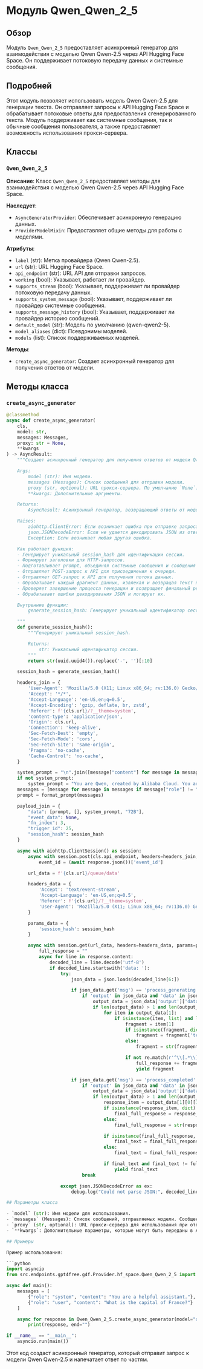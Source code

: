 # Модуль Qwen_Qwen_2_5

## Обзор

Модуль `Qwen_Qwen_2_5` предоставляет асинхронный генератор для взаимодействия с моделью Qwen Qwen-2.5 через API Hugging Face Space. Он поддерживает потоковую передачу данных и системные сообщения.

## Подробней

Этот модуль позволяет использовать модель Qwen Qwen-2.5 для генерации текста. Он отправляет запросы к API Hugging Face Space и обрабатывает потоковые ответы для предоставления сгенерированного текста. Модуль поддерживает как системные сообщения, так и обычные сообщения пользователя, а также предоставляет возможность использования прокси-сервера.

## Классы

### `Qwen_Qwen_2_5`

**Описание**: Класс `Qwen_Qwen_2_5` предоставляет методы для взаимодействия с моделью Qwen Qwen-2.5 через API Hugging Face Space.

**Наследует**:
- `AsyncGeneratorProvider`: Обеспечивает асинхронную генерацию данных.
- `ProviderModelMixin`: Предоставляет общие методы для работы с моделями.

**Атрибуты**:
- `label` (str): Метка провайдера (Qwen Qwen-2.5).
- `url` (str): URL Hugging Face Space.
- `api_endpoint` (str): URL API для отправки запросов.
- `working` (bool): Указывает, работает ли провайдер.
- `supports_stream` (bool): Указывает, поддерживает ли провайдер потоковую передачу данных.
- `supports_system_message` (bool): Указывает, поддерживает ли провайдер системные сообщения.
- `supports_message_history` (bool): Указывает, поддерживает ли провайдер историю сообщений.
- `default_model` (str): Модель по умолчанию (qwen-qwen2-5).
- `model_aliases` (dict): Псевдонимы моделей.
- `models` (list): Список поддерживаемых моделей.

**Методы**:
- `create_async_generator`: Создает асинхронный генератор для получения ответов от модели.

## Методы класса

### `create_async_generator`

```python
@classmethod
async def create_async_generator(
    cls,
    model: str,
    messages: Messages,
    proxy: str = None,
    **kwargs
) -> AsyncResult:
    """Создает асинхронный генератор для получения ответов от модели Qwen Qwen-2.5.

    Args:
        model (str): Имя модели.
        messages (Messages): Список сообщений для отправки модели.
        proxy (str, optional): URL прокси-сервера. По умолчанию `None`.
        **kwargs: Дополнительные аргументы.

    Returns:
        AsyncResult: Асинхронный генератор, возвращающий ответы от модели.

    Raises:
        aiohttp.ClientError: Если возникает ошибка при отправке запроса или получении ответа.
        json.JSONDecodeError: Если не удается декодировать JSON из ответа.
        Exception: Если возникает любая другая ошибка.

    Как работает функция:
    - Генерирует уникальный session_hash для идентификации сессии.
    - Формирует заголовки для HTTP-запросов.
    - Подготавливает prompt, объединяя системные сообщения и сообщения пользователя.
    - Отправляет POST-запрос к API для присоединения к очереди.
    - Отправляет GET-запрос к API для получения потока данных.
    - Обрабатывает каждый фрагмент данных, извлекая и возвращая текст по частям.
    - Проверяет завершение процесса генерации и возвращает финальный результат.
    - Обрабатывает ошибки декодирования JSON и логирует их.

    Внутренние функции:
        generate_session_hash: Генерирует уникальный идентификатор сессии.

    """
    def generate_session_hash():
        """Генерирует уникальный session_hash.

        Returns:
            str: Уникальный идентификатор сессии.
        """
        return str(uuid.uuid4()).replace('-', '')[:10]

    session_hash = generate_session_hash()

    headers_join = {
        'User-Agent': 'Mozilla/5.0 (X11; Linux x86_64; rv:136.0) Gecko/20100101 Firefox/136.0',
        'Accept': '*/*',
        'Accept-Language': 'en-US,en;q=0.5',
        'Accept-Encoding': 'gzip, deflate, br, zstd',
        'Referer': f'{cls.url}/?__theme=system',
        'content-type': 'application/json',
        'Origin': cls.url,
        'Connection': 'keep-alive',
        'Sec-Fetch-Dest': 'empty',
        'Sec-Fetch-Mode': 'cors',
        'Sec-Fetch-Site': 'same-origin',
        'Pragma': 'no-cache',
        'Cache-Control': 'no-cache',
    }

    system_prompt = "\n".join([message["content"] for message in messages if message["role"] == "system"])
    if not system_prompt:
        system_prompt = "You are Qwen, created by Alibaba Cloud. You are a helpful assistant."
    messages = [message for message in messages if message["role"] != "system"]
    prompt = format_prompt(messages)

    payload_join = {
        "data": [prompt, [], system_prompt, "72B"],
        "event_data": None,
        "fn_index": 3,
        "trigger_id": 25,
        "session_hash": session_hash
    }

    async with aiohttp.ClientSession() as session:
        async with session.post(cls.api_endpoint, headers=headers_join, json=payload_join) as response:
            event_id = (await response.json())['event_id']

        url_data = f'{cls.url}/queue/data'

        headers_data = {
            'Accept': 'text/event-stream',
            'Accept-Language': 'en-US,en;q=0.5',
            'Referer': f'{cls.url}/?__theme=system',
            'User-Agent': 'Mozilla/5.0 (X11; Linux x86_64; rv:136.0) Gecko/20100101 Firefox/136.0',
        }

        params_data = {
            'session_hash': session_hash
        }

        async with session.get(url_data, headers=headers_data, params=params_data) as response:
            full_response = ""
            async for line in response.content:
                decoded_line = line.decode('utf-8')
                if decoded_line.startswith('data: '):
                    try:
                        json_data = json.loads(decoded_line[6:])

                        if json_data.get('msg') == 'process_generating':
                            if 'output' in json_data and 'data' in json_data['output']:
                                output_data = json_data['output']['data']
                                if len(output_data) > 1 and len(output_data[1]) > 0:
                                    for item in output_data[1]:
                                        if isinstance(item, list) and len(item) > 1:
                                            fragment = item[1]
                                            if isinstance(fragment, dict) and 'text' in fragment:
                                                fragment = fragment['text']
                                            else:
                                                fragment = str(fragment)

                                            if not re.match(r'^\\[.*\\]$', fragment) and not full_response.endswith(fragment):
                                                full_response += fragment
                                                yield fragment

                        if json_data.get('msg') == 'process_completed':
                            if 'output' in json_data and 'data' in json_data['output']:
                                output_data = json_data['output']['data']
                                if len(output_data) > 1 and len(output_data[1]) > 0:
                                    response_item = output_data[1][0][1]
                                    if isinstance(response_item, dict) and 'text' in response_item:
                                        final_full_response = response_item['text']
                                    else:
                                        final_full_response = str(response_item)

                                    if isinstance(final_full_response, str) and final_full_response.startswith(full_response):
                                        final_text = final_full_response[len(full_response):]
                                    else:
                                        final_text = final_full_response

                                    if final_text and final_text != full_response:
                                        yield final_text
                            break

                    except json.JSONDecodeError as ex:
                        debug.log("Could not parse JSON:", decoded_line)

## Параметры класса

- `model` (str): Имя модели для использования.
- `messages` (Messages): Список сообщений, отправляемых модели. Сообщения должны быть в формате, ожидаемом API.
- `proxy` (str, optional): URL прокси-сервера для использования при отправке запросов. По умолчанию `None`.
- `**kwargs`: Дополнительные параметры, которые могут быть переданы в API.

## Примеры

Пример использования:

```python
import asyncio
from src.endpoints.gpt4free.g4f.Provider.hf_space.Qwen_Qwen_2_5 import Qwen_Qwen_2_5

async def main():
    messages = [
        {"role": "system", "content": "You are a helpful assistant."},
        {"role": "user", "content": "What is the capital of France?"}
    ]

    async for response in Qwen_Qwen_2_5.create_async_generator(model="qwen-2.5", messages=messages):
        print(response, end="")

if __name__ == "__main__":
    asyncio.run(main())
```
Этот код создаст асинхронный генератор, который отправит запрос к модели Qwen Qwen-2.5 и напечатает ответ по частям.
